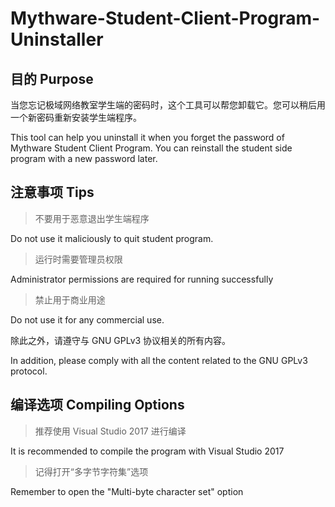 # Mythware-Student-Client-Program-Uninstaller
## 目的 Purpose
当您忘记极域网络教室学生端的密码时，这个工具可以帮您卸载它。您可以稍后用一个新密码重新安装学生端程序。

This tool can help you uninstall it when you forget the password of Mythware Student Client Program. You can reinstall the student side program with a new password later.

## 注意事项 Tips
>不要用于恶意退出学生端程序

 Do not use it maliciously to quit student program.
 
>运行时需要管理员权限

 Administrator permissions are required for running successfully
 
>禁止用于商业用途

 Do not use it for any commercial use.

除此之外，请遵守与 GNU GPLv3 协议相关的所有内容。

In addition, please comply with all the content related to the GNU GPLv3 protocol.

## 编译选项 Compiling Options
>推荐使用 Visual Studio 2017 进行编译

 It is recommended to compile the program with Visual Studio 2017
 
>记得打开“多字节字符集”选项

 Remember to open the "Multi-byte character set" option
